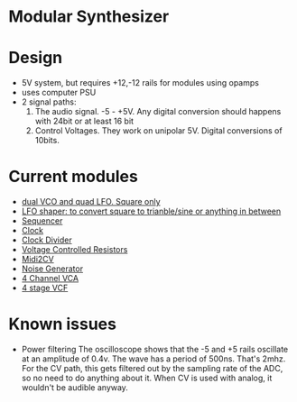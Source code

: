 # Modular Synthesizer

# Design
- 5V system, but requires +12,-12 rails for modules using opamps
- uses computer PSU
- 2 signal paths:
    1) The audio signal. -5 - +5V. Any digital conversion should happens with 24bit or at least 16 bit
    2) Control Voltages. They work on unipolar 5V. Digital conversions of 10bits.

# Current modules
- [dual VCO and quad LFO. Square only](modules/osc)
- [LFO shaper: to convert square to trianble/sine or anything in between](modules/waveshaper)
- [Sequencer](modules/sequencer)
- [Clock](modules/clock)
- [Clock Divider](modules/divider)
- [Voltage Controlled Resistors](modules/digipot)
- [Midi2CV](modules/midi2cv)
- [Noise Generator](modules/noise)
- [4 Channel VCA](modules/vca)
- [4 stage VCF](modules/vcf)

# Known issues
- Power filtering
    The oscilloscope shows that the -5 and +5 rails oscillate at an amplitude of 0.4v. The wave has a period of 500ns.
    That's 2mhz. 
    For the CV path, this gets filtered out by the sampling rate of the ADC, so no need to do anything about it. When CV
    is used with analog, it wouldn't be audible anyway.



